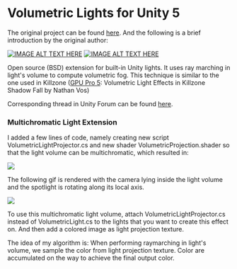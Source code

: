 # Volumetric Lights for Unity 5

The original project can be found [here](https://github.com/SlightlyMad/VolumetricLights). And the following is a brief introduction by the original author:

[![IMAGE ALT TEXT HERE](https://bqu2ya.dm1.livefilestore.com/y4mSxIn4D7Zx9td_2NWn3yZu8UxWeqJKN4qdciZ0fCqO9ox290xR837Moux6HnPpWPkF8mi7oY26ZNF7n0eJfbPMNoBTtrMraKnghJ4XF13tCK2bBPybZVudlL1UU_gBkFyY7lt30UYbVJ-EZVaV2Z8C1DglijmBYelQfJyplssFe7oSklBvneGtDlhwDv1dougv2ZpHmipfzYRuR6fLeawlQ?width=1167&height=653&cropmode=none)](https://www.youtube.com/watch?v=JPxLCYXB-8A) [![IMAGE ALT TEXT HERE](https://agu0ya-dm2305.files.1drv.com/y4mnqQ4pzhZdF4k3Z7Fv_QApimv9POLR1ShQPoNg8wtUf7TzqFdWLY6Y8bxtyJhGQNRe8NLvy1GGoZsorNssr2h6fTsAfyi-F2LOIA4wzNY_7cS-1iEjVHyOCyOCTA0_8na3cmWvQ34gHBfyXOxxE6AZIjaVwCemZP7kSwaUNoNDyCPsCkx8vsdmxuwmuVcrH1rYblmFCaVH5za_EsrqM-qJA?width=1167&height=650&cropmode=none)](https://www.youtube.com/watch?v=ElaPJyzR504)

Open source (BSD) extension for built-in Unity lights. It uses ray marching in light's volume to compute volumetric fog. This technique is similar to the one used in Killzone ([GPU Pro 5](http://www.amazon.com/GPU-Pro-Advanced-Rendering-Techniques/dp/1482208636): Volumetric Light Effects in Killzone Shadow Fall by Nathan Vos)

Corresponding thread in Unity Forum can be found [here](http://forum.unity3d.com/threads/true-volumetric-lights-open-source-soon.390818/).

### Multichromatic Light Extension

I added a few lines of code, namely creating new script VolumetricLightProjector.cs and new shader VolumetricProjection.shader so that the light volume can be multichromatic, which resulted in:

<img src="http://wjwtest.oss-cn-qingdao.aliyuncs.com/cg_exercise/02/v2.png">

The following gif is rendered with the camera lying inside the light volume and the spotlight is rotating along its local axis.

<img src="/1.gif?raw=true">

To use this multichromatic light volume, attach VolumetricLightProjector.cs instead of VolumetricLight.cs to the lights that you want to create this effect on. And then add a colored image as light projection texture. 

The idea of my algorithm is: When performing raymarching in light's volume, we sample the color from light projection texture. Color are accumulated on the way to achieve the final output color.
